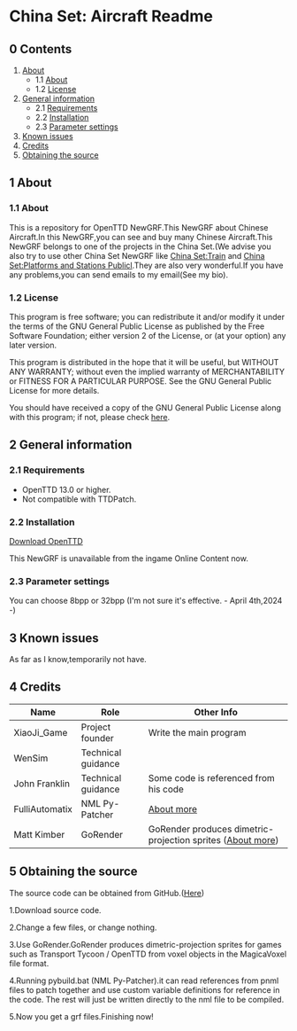 # China Set: Aircraft Readme

## 0 Contents

1. [About](https://github.com/XiaoJi-Game/China-Set-Aircraft#1-about)
    - 1.1 [About](https://github.com/XiaoJi-Game/China-Set-Aircraft#11-about)
    - 1.2 [License](https://github.com/XiaoJi-Game/China-Set-Aircraft#12-license)
2. [General information](https://github.com/XiaoJi-Game/China-Set-Aircraft#2-general-information)
    - 2.1 [Requirements](https://github.com/XiaoJi-Game/China-Set-Aircraft#21-requirements)
    - 2.2 [Installation](https://github.com/XiaoJi-Game/China-Set-Aircraft#22-installation)
    - 2.3 [Parameter settings](https://github.com/XiaoJi-Game/China-Set-Aircraft#23-parameter-setting)
3. [Known issues](https://github.com/XiaoJi-Game/China-Set-Aircraft#3-know-issues)
4. [Credits](https://github.com/XiaoJi-Game/China-Set-Aircraft#4-credits)
5. [Obtaining the source](https://github.com/XiaoJi-Game/China-Set-Aircraft#5-obtaining-the-source)

## 1 About

### 1.1 About

This is a repository for OpenTTD NewGRF.This NewGRF about Chinese Aircraft.In this NewGRF,you can see and buy many Chinese Aircraft.This NewGRF belongs to one of the projects in the China Set.(We advise you also try to use other China Set NewGRF like [China Set:Train](https://github.com/JohnFranklin523/China-Set-Trains) and [China Set:Platforms and Stations Publicl](https://github.com/WenSimEHRP/China-Set-Platforms-and-Stations).They are also very wonderful.If you have any problems,you can send emails to my email(See my bio).

### 1.2 License

This program is free software; you can redistribute it and/or modify it under the terms of the GNU General Public License as published by the Free Software Foundation; either version 2 of the License, or (at your option) any later version.

This program is distributed in the hope that it will be useful, but WITHOUT ANY WARRANTY; without even the implied warranty of MERCHANTABILITY or FITNESS FOR A PARTICULAR PURPOSE. See the GNU General Public License for more details.

You should have received a copy of the GNU General Public License along with this program; if not, please check [here](https://www.gnu.org/licenses/old-licenses/gpl-2.0.en.html).

## 2 General information

### 2.1 Requirements

- OpenTTD 13.0 or higher.
- Not compatible with TTDPatch.

### 2.2 Installation

[Download OpenTTD](https://www.openttd.org/)

This NewGRF is unavailable from the ingame Online Content now.

### 2.3 Parameter settings

You can choose 8bpp or 32bpp (I'm not sure it's effective. - April 4th,2024 -)

## 3 Known issues

As far as I know,temporarily not have.

## 4 Credits

|Name|Role|Other Info|
|-|-|-|
|XiaoJi_Game|Project founder|Write the main program|
|WenSim|Technical guidance||
|John Franklin|Technical guidance|Some code is referenced from his code|
|FulliAutomatix|NML Py-Patcher|[About more](https://www.tt-forums.net/viewtopic.php?f=68&t=83239)|
|Matt Kimber|GoRender|GoRender produces dimetric-projection sprites ([About more](https://github.com/mattkimber/gorender))|

## 5 Obtaining the source

The source code can be obtained from GitHub.([Here](https://github.com/XiaoJi-Game/China-Set-Aircraft))

1.Download source code.

2.Change a few files, or change nothing.

3.Use GoRender.GoRender produces dimetric-projection sprites for games such as Transport Tycoon / OpenTTD from voxel objects in the MagicaVoxel file format.

4.Running pybuild.bat (NML Py-Patcher).it can read references from pnml files to patch together and use custom variable definitions for reference in the code.
The rest will just be written directly to the nml file to be compiled.

5.Now you get a grf files.Finishing now!

